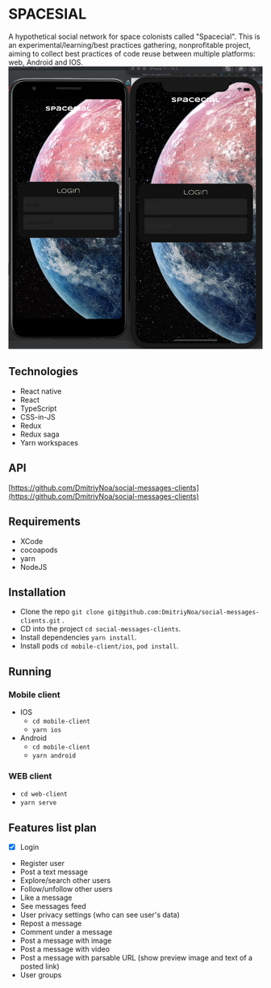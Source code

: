 # SPACESIAL
A hypothetical social network for space colonists called "Spacecial". 
This is an experimental/learning/best practices gathering, nonprofitable project, aiming to collect best practices of code reuse between multiple platforms: web, Android and IOS.
![preview](./docs/img/preview.png)

## Technologies
- React native
- React
- TypeScript
- CSS-in-JS
- Redux
- Redux saga
- Yarn workspaces

## API
[https://github.com/DmitriyNoa/social-messages-clients](https://github.com/DmitriyNoa/social-messages-clients)

## Requirements
- XCode
- cocoapods
- yarn
- NodeJS

## Installation
- Clone the repo `git clone git@github.com:DmitriyNoa/social-messages-clients.git` .
- CD into the project `cd social-messages-clients`.
- Install dependencies `yarn install`.
- Install pods `cd mobile-client/ios`, `pod install`.

## Running
### Mobile client
- IOS
    - `cd mobile-client`
    - `yarn ios`
- Android
    - `cd mobile-client`
    - `yarn android`
### WEB client
- `cd web-client`
- `yarn serve`

## Features list plan
- [x] Login
- Register user 
- Post a text message
- Explore/search other users
- Follow/unfollow other users
- Like a message
- See messages feed
- User privacy settings (who can see user's data)
- Repost a message
- Comment under a message
- Post a message with image 
- Post a message with video 
- Post a message with parsable URL (show preview image and text of a posted link)
- User groups
